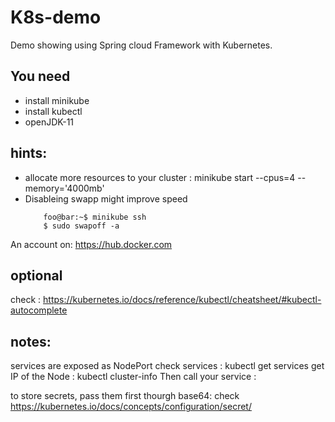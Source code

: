# K8s-demo
Demo showing using Spring cloud Framework with Kubernetes. 


## You need 

- install minikube
- install kubectl 
- openJDK-11

## hints:
- allocate more resources to your cluster : minikube start --cpus=4  --memory='4000mb'
- Disableing swapp might improve speed
	```console
	    foo@bar:~$ minikube ssh
		$ sudo swapoff -a
	``` 



An account on: https://hub.docker.com


## optional 
check : https://kubernetes.io/docs/reference/kubectl/cheatsheet/#kubectl-autocomplete


## notes:
services are exposed as NodePort
check services : kubectl get services
get IP of the Node : kubectl cluster-info
Then call your service <NODE IP>:<NODE PORT>

to store secrets, pass them first thourgh base64: check  https://kubernetes.io/docs/concepts/configuration/secret/
